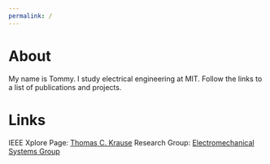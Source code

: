 ```yaml
---
permalink: /
---
```

# **About**
My name is Tommy. I study electrical engineering at MIT. Follow the links to a list of publications and projects.

# **Links**
IEEE Xplore Page: [Thomas C. Krause](https://ieeexplore.ieee.org/author/37088657720)
Research Group: [Electromechanical Systems Group](http://www.rle.mit.edu/esg/)
